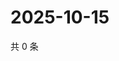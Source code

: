 # 2025-10-15

共 0 条

<!-- BEGIN ZHIHUQUESTIONS -->
<!-- 最后更新时间 Wed Oct 15 2025 03:09:09 GMT+0800 (China Standard Time) -->

<!-- END ZHIHUQUESTIONS -->
